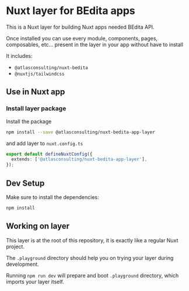# Nuxt layer for BEdita apps

This is a Nuxt layer for building Nuxt apps needed BEdita API.

Once installed you can use every module, components, pages, composables, etc... present in the layer in your app without have to install 

It includes:

* `@atlasconsulting/nuxt-bedita`
* `@nuxtjs/tailwindcss`

## Use in Nuxt app

### Install layer package

Install the package

```bash
npm install --save @atlasconsulting/nuxt-bedita-app-layer
```

and add layer to `nuxt.config.ts`

```ts
export default defineNuxtConfig({
  extends: ['@atlasconsulting/nuxt-bedita-app-layer'],
});
```

## Dev Setup

Make sure to install the dependencies:

```bash
npm install
```

## Working on layer

This layer is at the root of this repository, it is exactly like a regular Nuxt project.

The `.playground` directory should help you on trying your layer during development.

Running `npm run dev` will prepare and boot `.playground` directory, which imports your layer itself.
